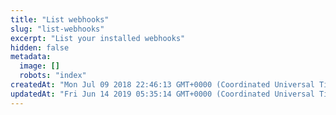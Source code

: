 ```yaml
---
title: "List webhooks"
slug: "list-webhooks"
excerpt: "List your installed webhooks"
hidden: false
metadata: 
  image: []
  robots: "index"
createdAt: "Mon Jul 09 2018 22:46:13 GMT+0000 (Coordinated Universal Time)"
updatedAt: "Fri Jun 14 2019 05:35:14 GMT+0000 (Coordinated Universal Time)"
---
```

